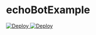 # echoBotExample
<a href="https://heroku.com/deploy?template=https://github.com/github帳號名稱/repository名稱/blob/main">
  <img src="https://www.herokucdn.com/deploy/button.svg" alt="Deploy">
</a>
<a href="https://heroku.com/deploy?template=https://github.com/NCULineBot/echoBotExample/blob/main">
  <img src="https://www.herokucdn.com/deploy/button.svg" alt="Deploy">
</a>
